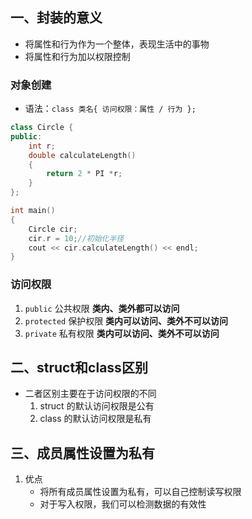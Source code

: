 ## 一、封装的意义
+ 将属性和行为作为一个整体，表现生活中的事物
+ 将属性和行为加以权限控制

### 对象创建
+ 语法：`class 类名{ 访问权限：属性 / 行为 };`
```Cpp
class Circle {
public:
	int r;
	double calculateLength()
	{
		return 2 * PI *r;
	}
};

int main()
{
	Circle cir;
	cir.r = 10;//初始化半径
	cout << cir.calculateLength() << endl;
}
```

### 访问权限
1.  `public` 公共权限 **类内、类外都可以访问**
2.  `protected` 保护权限 **类内可以访问、类外不可以访问**
3.  `private` 私有权限 **类内可以访问、类外不可以访问**

## 二、struct和class区别
+ 二者区别主要在于访问权限的不同
	1. struct 的默认访问权限是公有
	2. class 的默认访问权限是私有

## 三、成员属性设置为私有
1. 优点
	+ 将所有成员属性设置为私有，可以自己控制读写权限
	+ 对于写入权限，我们可以检测数据的有效性
